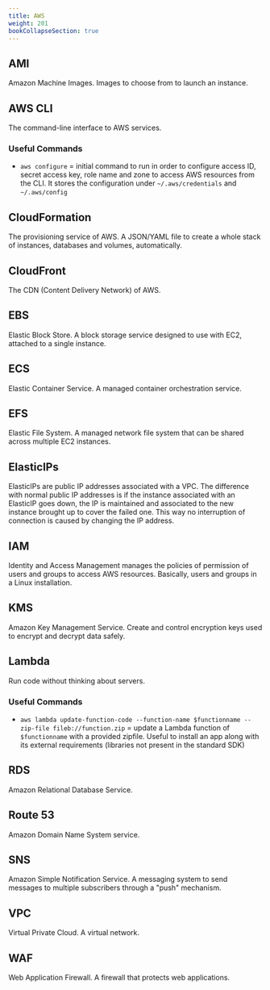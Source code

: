 ```yaml
---
title: AWS
weight: 201
bookCollapseSection: true
---
```


## AMI

Amazon Machine Images. Images to choose from to launch an instance.

## AWS CLI

The command-line interface to AWS services.

### Useful Commands

* `aws configure` = initial command to run in order to configure access ID, secret access key, role name and zone to access AWS resources from the CLI. It stores the configuration under `~/.aws/credentials` and `~/.aws/config`

## CloudFormation

The provisioning service of AWS. A JSON/YAML file to create a whole stack of instances, databases and volumes, automatically.

## CloudFront

The CDN (Content Delivery Network) of AWS.

## EBS

Elastic Block Store. A block storage service designed to use with EC2, attached to a single instance.

## ECS

Elastic Container Service. A managed container orchestration service.

## EFS

Elastic File System. A managed network file system that can be shared across multiple EC2 instances.

## ElasticIPs

ElasticIPs are public IP addresses associated with a VPC. The difference with normal public IP addresses is if the instance associated with an ElasticIP goes down, the IP is maintained and associated to the new instance brought up to cover the failed one. This way no interruption of connection is caused by changing the IP address.

## IAM

Identity and Access Management manages the policies of permission of users and groups to access AWS resources. Basically, users and groups in a Linux installation.

## KMS

Amazon Key Management Service. Create and control encryption keys used to encrypt and decrypt data safely.

## Lambda

Run code without thinking about servers.

### Useful Commands

* `aws lambda update-function-code --function-name $functionname --zip-file fileb://function.zip` = update a Lambda function of `$functionname` with a provided zipfile. Useful to install an app along with its external requirements (libraries not present in the standard SDK)

## RDS

Amazon Relational Database Service.

## Route 53

Amazon Domain Name System service.

## SNS

Amazon Simple Notification Service. A messaging system to send messages to multiple subscribers through a "push" mechanism.

## VPC

Virtual Private Cloud. A virtual network.

## WAF

Web Application Firewall. A firewall that protects web applications.
